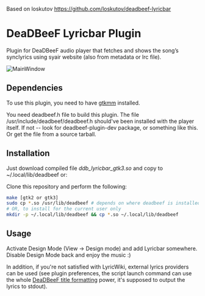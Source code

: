 Based on loskutov https://github.com/loskutov/deadbeef-lyricbar

# DeaDBeeF Lyricbar Plugin
Plugin for DeaDBeeF audio player that fetches and shows the song’s synclyrics using syair website (also from metadata or lrc file).

![MainWindow](https://user-images.githubusercontent.com/4272271/129489072-7d3b6b56-a8da-4230-b476-3cee2c3ca1bb.png)


## Dependencies
To use this plugin, you need to have [gtkmm](http://www.gtkmm.org/) installed.

You need deadbeef.h file to build this plugin. The file /usr/include/deadbeef/deadbeef.h should've been installed with the player itself. If not -- look for deadbeef-plugin-dev package, or something like this. Or get the file from a source tarball.

## Installation
Just download compiled file _ddb_lyricbar_gtk3.so_ and copy to ~/.local/lib/deadbeef or:

Clone this repository and perform the following:
```sh
make [gtk2 or gtk3]
sudo cp *.so /usr/lib/deadbeef # depends on where deadbeef is installed
# OR, to install for the current user only
mkdir -p ~/.local/lib/deadbeef && cp *.so ~/.local/lib/deadbeef
```

## Usage
Activate Design Mode (View → Design mode) and add Lyricbar somewhere. Disable Design Mode back and enjoy the music :)

In addition, if you're not satisfied with LyricWiki, external lyrics providers can be used (see plugin preferences, the script launch command can use the whole [DeaDBeeF title formatting](https://github.com/DeaDBeeF-Player/deadbeef/wiki/Title-formatting-2.0) power, it's supposed to output the lyrics to stdout).
